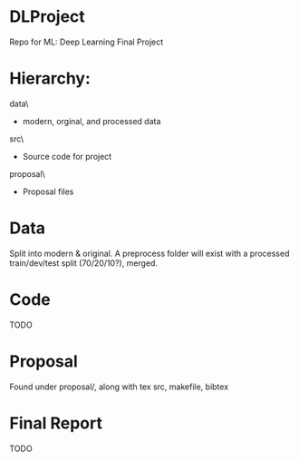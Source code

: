 # DLProject
Repo for ML: Deep Learning Final Project

# Hierarchy:
data\\
 
 - modern, orginal, and processed data

src\\

 - Source code for project

proposal\\

 - Proposal files
   
# Data
  Split into modern & original. A preprocess folder will exist with a processed train/dev/test split (70/20/10?), merged.
  
# Code
  TODO
  
# Proposal
Found under proposal/, along with tex src, makefile, bibtex

# Final Report
  TODO
